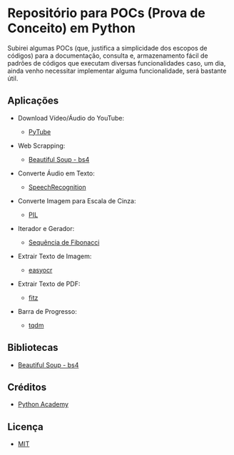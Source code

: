 # Repositório para POCs (Prova de Conceito) em Python

Subirei algumas POCs (que, justifica a simplicidade dos escopos de códigos) para a documentação, consulta e, armazenamento fácil de padrões de códigos que executam diversas funcionalidades caso, um dia, ainda venho necessitar implementar alguma funcionalidade, será bastante útil.

## Aplicações

* Download Vídeo/Áudio do YouTube:
    * [PyTube](./pytube)

* Web Scrapping:
    * [Beautiful Soup - bs4](./beautiful-soup)

* Converte Áudio em Texto:
    * [SpeechRecognition](./speech-recognition)

* Converte Imagem para Escala de Cinza:
    * [PIL](./pil)

* Iterador e Gerador:
    * [Sequência de Fibonacci](./fibonacci)

* Extrair Texto de Imagem:
    * [easyocr](./easyocr)

* Extrair Texto de PDF:
    * [fitz](./fitz)

* Barra de Progresso:
    * [tqdm](./tqdm)

## Bibliotecas

* [Beautiful Soup - bs4](https://pypi.org/project/beautifulsoup4/)

## Créditos

* [Python Academy](https://github.com/PythonAcademyBrasil)

## Licença

* [MIT](https://github.com/MuriloChaves/prova-de-conceito/blob/main/LICENSE)
